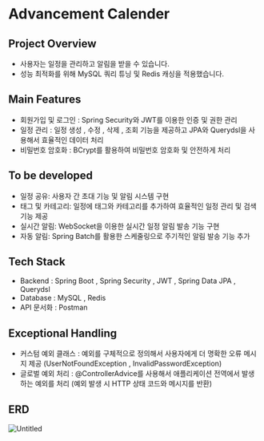 # Advancement Calender
## Project Overview
- 사용자는 일정을 관리하고 알림을 받을 수 있습니다.
- 성능 최적화를 위해 MySQL 쿼리 튜닝 및 Redis 캐싱을 적용했습니다.

## Main Features
- 회원가입 및 로그인 : Spring Security와 JWT를 이용한 인증 및 권한 관리
- 일정 관리 : 일정 생성 , 수정 , 삭제 , 조회 기능을 제공하고 JPA와 Querydsl을 사용해서 효율적인 데이터 처리
- 비밀번호 암호화 : BCrypt를 활용하여 비밀번호 암호화 및 안전하게 처리

## To be developed
- 일정 공유: 사용자 간 초대 기능 및 알림 시스템 구현
- 태그 및 카테고리: 일정에 태그와 카테고리를 추가하여 효율적인 일정 관리 및 검색 기능 제공
- 실시간 알림: WebSocket을 이용한 실시간 일정 알림 발송 기능 구현
- 자동 알림: Spring Batch를 활용한 스케줄링으로 주기적인 알림 발송 기능 추가

## Tech Stack
- Backend : Spring Boot , Spring Security , JWT , Spring Data JPA , Querydsl
- Database : MySQL , Redis
- API 문서화 : Postman

## Exceptional Handling
- 커스텀 예외 클래스 : 예외를 구체적으로 정의해서 사용자에게 더 명확한 오류 메시지 제공 (UserNotFoundException , InvalidPasswordException)
- 글로벌 예외 처리 : @ControllerAdvice를 사용해서 애플리케이션 전역에서 발생하는 예외를 처리 (예외 발생 시 HTTP 상태 코드와 메시지를 반환)

## ERD
![Untitled](https://github.com/user-attachments/assets/e0e6e123-8bd1-4ea5-b5c8-92c5eef6efec)

